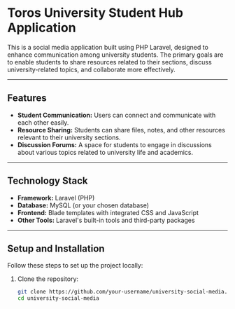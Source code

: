 # Toros University Student Hub Application

This is a social media application built using PHP Laravel, designed to enhance communication among university students. The primary goals are to enable students to share resources related to their sections, discuss university-related topics, and collaborate more effectively.

---

## Features

- **Student Communication:** Users can connect and communicate with each other easily.
- **Resource Sharing:** Students can share files, notes, and other resources relevant to their university sections.
- **Discussion Forums:** A space for students to engage in discussions about various topics related to university life and academics.

---

## Technology Stack

- **Framework:** Laravel (PHP)
- **Database:** MySQL (or your chosen database)
- **Frontend:** Blade templates with integrated CSS and JavaScript
- **Other Tools:** Laravel's built-in tools and third-party packages

---

## Setup and Installation

Follow these steps to set up the project locally:

1. Clone the repository:
   ```bash
   git clone https://github.com/your-username/university-social-media.git
   cd university-social-media
